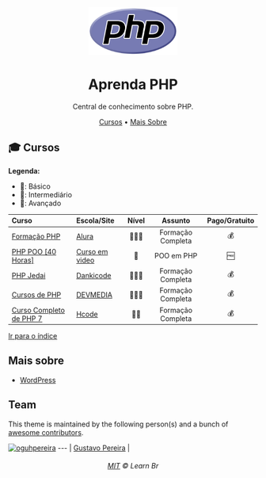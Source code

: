 <p align="center">
	<img width="180px" src="https://raw.githubusercontent.com/learnbr/php/b315c85741813ed6404ce2a461a46a560e385eb9/PHP-logo.svg" alt="Aprenda PHP" style="max-width:100%;">
</p>

<h1 align="center">Aprenda PHP</h1>

<p align="center">Central de conhecimento sobre PHP.</p>

<a id="user-content-Índice" class="anchor" href="#Índice" aria-hidden="true"></a>

<p align="center">
	<a href="#mortar_board-cursos">Cursos</a> •
	<a href="#mais-sobre">Mais Sobre</a>
</p>


## :mortar_board: Cursos

**Legenda:**

- :green_heart:: Básico
- :large_orange_diamond:: Intermediário
- :red_circle:: Avançado

| Curso                                                        | Escola/Site                                     |                      Nível                      |      Assunto      | Pago/Gratuito |
| :----------------------------------------------------------- | :---------------------------------------------- | :---------------------------------------------: | :---------------: | :-----------: |
| [Formação PHP](https://www.alura.com.br/formacao-desenvolvedor-php) | [Alura](https://www.alura.com.br)               | :green_heart::large_orange_diamond::red_circle: | Formação Completa |  :moneybag:   |
| [PHP POO [40 Horas]](https://cursa.app/pt/curso/php-para-iniciantes-por-curso-em-video) | [Curso em video](https://www.cursoemvideo.com/) |                  :green_heart:                  |    POO em PHP     |    :free:     |
| [PHP Jedai](https://cursos.dankicode.com/php-jedai)          | [Dankicode](https://cursos.dankicode.com/)      | :green_heart::large_orange_diamond::red_circle: | Formação Completa |  :moneybag:   |
| [Cursos de PHP](https://www.devmedia.com.br/cursos/php)      | [DEVMEDIA](https://www.devmedia.com.br/)        | :green_heart::large_orange_diamond::red_circle: | Formação Completa |  :moneybag:   |
| [Curso Completo de PHP 7](https://hcode.com.br/cursos/PHP7)  | [Hcode](https://hcode.com.br/)                  |       :green_heart::large_orange_diamond:       | Formação Completa |  :moneybag:   |

[Ir para o índice](#Índice)



## Mais sobre

* [WordPress](https://github.com/learnbr/wordpress)



## Team

This theme is maintained by the following person(s) and a bunch of [awesome contributors](https://github.com/learnbr/javascript/graphs/contributors).

[![oguhpereira](https://avatars3.githubusercontent.com/u/24482087?s=70&v=3)](https://github.com/oguhpereira) 
--- |
[Gustavo Pereira](https://github.com/oguhpereira) | 

<h6 align="center">
	<a href="./MIT.md">MIT</a>
	©
	Learn Br
</h6>
